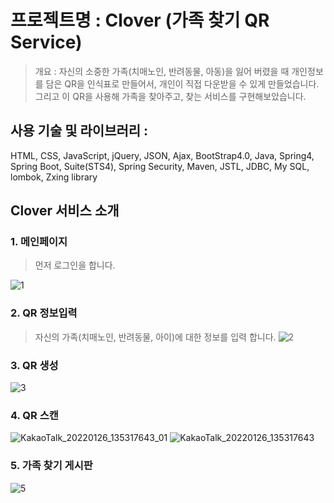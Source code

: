 # 프로젝트명 : Clover (가족 찾기 QR Service)  
> 개요 : 
자신의 소중한 가족(치매노인, 반려동물, 아동)을 잃어 버렸을 때 개인정보를 담은 QR을 인식표로 만들어서, 개인이 직접 다운받을 수 있게 만들었습니다. 그리고 이 QR을 사용해 가족을 찾아주고, 찾는 서비스를 구현해보았습니다.



## 사용 기술 및 라이브러리 :
HTML, CSS, JavaScript, jQuery, JSON, Ajax, BootStrap4.0,  Java, Spring4, Spring Boot, Suite(STS4), Spring Security, Maven, JSTL,  JDBC, My SQL, lombok, Zxing library

##  Clover 서비스 소개 


### 1. 메인페이지
> 먼저 로그인을 합니다. 

![1](https://user-images.githubusercontent.com/90361160/150639712-4e867405-e1bd-420f-96cf-ad32c6cc3442.png)

### 2. QR 정보입력
> 자신의 가족(치매노인, 반려동물, 아이)에 대한 정보를 입력 합니다.
![2](https://user-images.githubusercontent.com/90361160/150640076-3d52b10b-f0f0-4299-9021-09d03bb718a1.png)


### 3. QR 생성
![3](https://user-images.githubusercontent.com/90361160/150640099-9d3417f5-9c28-4f6e-8b7e-5a438fb93fcb.png)

### 4. QR 스캔

![KakaoTalk_20220126_135317643_01](https://user-images.githubusercontent.com/90361160/151111877-e46f4609-549c-47a2-a9ef-9c75c818b686.jpg)
![KakaoTalk_20220126_135317643](https://user-images.githubusercontent.com/90361160/151112275-c4986ccb-161a-46a7-9fd9-750610cbc898.jpg)



### 5. 가족 찾기 게시판
![5](https://user-images.githubusercontent.com/90361160/150640124-4017e49f-5b4b-4b58-b20f-63488e58ff44.png)
